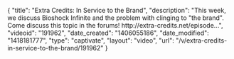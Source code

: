{
    "title": "Extra Credits: In Service to the Brand",
    "description": "This week, we discuss Bioshock Infinite and the problem with clinging to \"the brand\". Come discuss this topic in the forums! http:\/\/extra-credits.net\/episode...",
    "videoid": "191962",
    "date_created": "1406055186",
    "date_modified": "1418181777",
    "type": "captivate",
    "layout": "video",
    "url": "\/v\/extra-credits-in-service-to-the-brand\/191962"
}